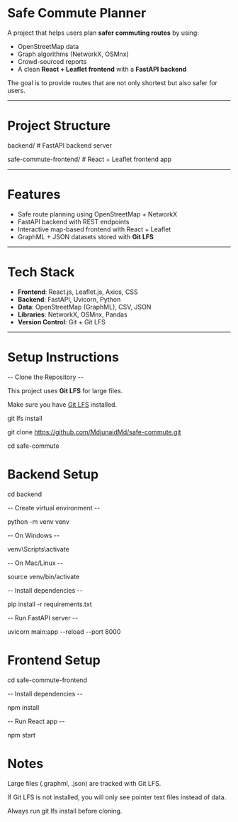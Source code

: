 #  Safe Commute Planner

A project that helps users plan **safer commuting routes** by using:
- OpenStreetMap data
- Graph algorithms (NetworkX, OSMnx)
- Crowd-sourced reports
- A clean **React + Leaflet frontend** with a **FastAPI backend**

The goal is to provide routes that are not only shortest but also safer for users.

---

# Project Structure

backend/ # FastAPI backend server

safe-commute-frontend/ # React + Leaflet frontend app


---

# Features
- Safe route planning using OpenStreetMap + NetworkX  
- FastAPI backend with REST endpoints  
- Interactive map-based frontend with React + Leaflet  
- GraphML + JSON datasets stored with **Git LFS**  

---

# Tech Stack
- **Frontend**: React.js, Leaflet.js, Axios, CSS  
- **Backend**: FastAPI, Uvicorn, Python  
- **Data**: OpenStreetMap (GraphML), CSV, JSON  
- **Libraries**: NetworkX, OSMnx, Pandas  
- **Version Control**: Git + Git LFS  

---

# Setup Instructions

 -- Clone the Repository --
 
 This project uses **Git LFS** for large files.  
 
Make sure you have [Git LFS](https://git-lfs.github.com/) installed.


git lfs install

git clone https://github.com/MdjunaidMd/safe-commute.git

cd safe-commute


# Backend Setup


cd backend

-- Create virtual environment --

python -m venv venv

-- On Windows --

venv\Scripts\activate

 -- On Mac/Linux --
 
source venv/bin/activate

-- Install dependencies --

pip install -r requirements.txt

-- Run FastAPI server --

uvicorn main:app --reload --port 8000


# Frontend Setup

cd safe-commute-frontend

-- Install dependencies --

npm install

-- Run React app --

npm start



# Notes

Large files (.graphml, .json) are tracked with Git LFS.

If Git LFS is not installed, you will only see pointer text files instead of data.

Always run git lfs install before cloning.

